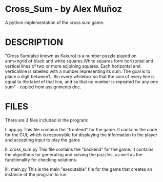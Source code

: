 # Cross_Sum - by Alex Muñoz
A python implementation of the cross sum game.

# DESCRIPTION
"Cross Sum(also known as Kakuro) is a number puzzle played on anm×ngrid of black and white squares.White squares form horizontal and vertical lines of two or more adjoining squares. Each horizontal and verticalline is labelled with a number representing its sum. The goal is to place a digit between1...9in every whitebox so that the sum of every line is equal to the label of that line, and so that no number is repeated for any one sum" - copied from assignments doc.

# FILES
There are 3 files included in the program:

I. app.py
    This file contains the "frontend" for the game. It contains the code for the GUI, which is 
    responsible for displaying the information to the player and accepting input to play the game

II. cross_sum.py
    This file contains the "backend" for the game. It contains the algorithms for generating and 
    solving the puzzles, as well as the functionality for checking solutions.

III. main.py
    This is the main "executable" file for the game that creates an instance of the program to run.